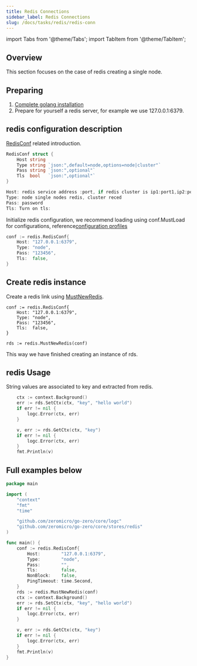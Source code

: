 ```yaml
---
title: Redis Connections
sidebar_label: Redis Connections
slug: /docs/tasks/redis/redis-conn
---
```


import Tabs from '@theme/Tabs';
import TabItem from '@theme/TabItem';

## Overview

This section focuses on the case of redis creating a single node.

## Preparing

1. <a href="/docs/tasks" target="_blank">Complete golang installation</a>
2. Prepare for yourself a redis server, for example we use 127.0.0.1:6379.

## redis configuration description

<a href="https://github.com/zeromicro/go-zero/blob/master/core/stores/redis/conf.go#L16" target="_blank">RedisConf</a> related introduction.

```go
RedisConf struct {
    Host string
    Type string `json:",default=node,options=node|cluster"`
    Pass string `json:",optional"`
    Tls  bool   `json:",optional"`
}

Host: redis service address :port, if redis cluster is ip1:port1,ip2:port2,ip3:port3. .(redis is not supported)
Type: node single nodes redis, cluster reced
Pass: password
Tls: Turn on tls:
```

Initialize redis configuration, we recommend loading using conf.MustLoad for configurations, reference[configuration profiles](/docs/tasks/static/configuration)

```go
conf := redis.RedisConf{
    Host: "127.0.0.1:6379",
    Type: "node",
    Pass: "123456",
    Tls:  false,
}
```

## Create redis instance

Create a redis link using <a href="https://github.com/zeromicro/go-zero/blob/master/core/stores/redis/conf.go#L16" target="_blank">MustNewRedis</a>.

```golang
conf := redis.RedisConf{
    Host: "127.0.0.1:6379",
    Type: "node",
    Pass: "123456",
    Tls:  false,
}

rds := redis.MustNewRedis(conf)
```

This way we have finished creating an instance of rds.

## redis Usage

String values are associated to key and extracted from redis.

```go
    ctx := context.Background()
    err := rds.SetCtx(ctx, "key", "hello world")
    if err != nil {
        logc.Error(ctx, err)
    }

    v, err := rds.GetCtx(ctx, "key")
    if err != nil {
        logc.Error(ctx, err)
    }
    fmt.Println(v)
```

## Full examples below

```go
package main

import (
    "context"
    "fmt"
    "time"

    "github.com/zeromicro/go-zero/core/logc"
    "github.com/zeromicro/go-zero/core/stores/redis"
)

func main() {
    conf := redis.RedisConf{
        Host:        "127.0.0.1:6379",
        Type:        "node",
        Pass:        "",
        Tls:         false,
        NonBlock:    false,
        PingTimeout: time.Second,
    }
    rds := redis.MustNewRedis(conf)
    ctx := context.Background()
    err := rds.SetCtx(ctx, "key", "hello world")
    if err != nil {
        logc.Error(ctx, err)
    }

    v, err := rds.GetCtx(ctx, "key")
    if err != nil {
        logc.Error(ctx, err)
    }
    fmt.Println(v)
}

```
